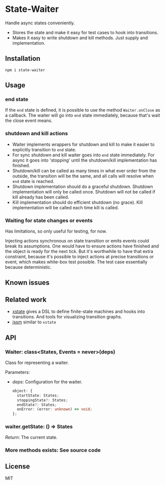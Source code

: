 # State-Waiter

Handle async states conveniently.

- Stores the state and make it easy for test cases to hook into transitions.
- Makes it easy to write shutdown and kill methods. Just supply and
  implementation.

## Installation

```
npm i state-waiter
```

## Usage

### end state

If the `end` state is defined, it is possible to use the method `Waiter.onClose`
as a callback. The waiter will go into `end` state immediately, because that's
wait the close event means.

### shutdown and kill actions

- Waiter implements wrappers for shutdown and kill to make it easier to
  explicitly transition to `end` state.
- For sync shutdown and kill waiter goes into `end` state immediately. For async
  it goes into 'stopping' until the shutdown/kill implementation has finished.
- Shutdown/kill can be called as many times in what ever order from the outside,
  the transition will be the same, and all calls will resolve when `end` state
  is reached.
- Shutdown implementation should do a graceful shutdown. Shutdown implementation
  will only be called once. Shutdown will not be called if kill already has been
  called.
- Kill implementation should do efficient shutdown (no grace). Kill
  implementation will be called each time kill is called.

### Waiting for state changes or events

Has limitations, so only useful for testing, for now.

Injecting actions synchronous on state transition or emits events could break
its assumptions. One would have to ensure actions have finished and the object
is ready for the next tick. But it's worthwhile to have that extra constraint,
because it's possible to inject actions at precise transitions or event, which
makes white-box test possible. The test case essentially because deterministic.

## Known issues

## Related work

- [xstate](https://www.npmjs.com/package/xstate) gives a DSL to define
  finite-state machines and hooks into transitions. And tools for visualizing
  transition graphs.
- [jssm](https://www.npmjs.com/package/jssm) similar to `xstate`

## API

### Waiter: class<States, Events = never>(deps)

Class for representing a waiter.

Parameters:

- _deps_: Configuration for the waiter.
  ```ts
  object: {
    startState: States;
    stoppingState?: States;
    endState?: States;
    onError: (error: unknown) => void;
  };
  ```

### waiter.getState: () => States

_Return_: The current state.

### More methods exists: See source code

## License

MIT
